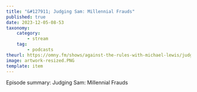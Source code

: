 ```yaml
---
title: "&#127911; Judging Sam: Millennial Frauds"
published: true
date: 2023-12-05-08-53
taxonomy:
    category:
        - stream
    tag:
        - podcasts
theurl: https://omny.fm/shows/against-the-rules-with-michael-lewis/judging-sam-millennial-frauds
image: artwork-resized.PNG
template: item
---
```


Episode summary: Judging Sam: Millennial Frauds
